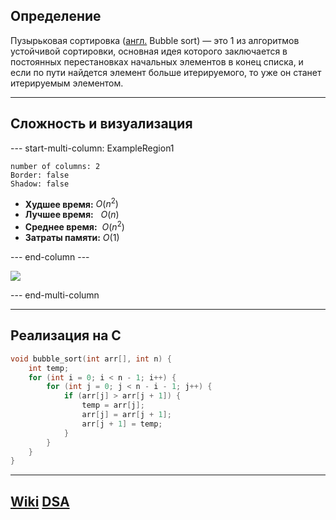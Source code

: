 ## Определение
Пузырьковая сортировка ([англ.](https://ru.wikipedia.org/wiki/%D0%90%D0%BD%D0%B3%D0%BB%D0%B8%D0%B9%D1%81%D0%BA%D0%B8%D0%B9_%D1%8F%D0%B7%D1%8B%D0%BA "Английский язык") Bubble sort) — это 1 из алгоритмов устойчивой сортировки, основная идея которого заключается в постоянных перестановках начальных элементов в конец списка, и если по пути найдется элемент больше итерируемого, то уже он станет итерируемым элементом.

---
## Сложность и визуализация
--- start-multi-column: ExampleRegion1  
```column-settings  
number of columns: 2  
Border: false
Shadow: false
```

- **Худшее время:** $O(n^2)$
- **Лучшее время:**   $O(n)$
- **Среднее время:**  $O(n^2)$
- **Затраты памяти:** $O(1)$

--- end-column ---

![](bubble_sort.gif)

--- end-multi-column

---
## Реализация на C
```c
void bubble_sort(int arr[], int n) {
    int temp;
    for (int i = 0; i < n - 1; i++) {
        for (int j = 0; j < n - i - 1; j++) {
            if (arr[j] > arr[j + 1]) {
                temp = arr[j];
                arr[j] = arr[j + 1];
                arr[j + 1] = temp;
            }
        }
    }
}
```


---
## [Wiki](https://ru.wikipedia.org/wiki/Сортировка_пузырьком) [DSA](https://www.w3schools.com/dsa/dsa_algo_binarysearch.php)